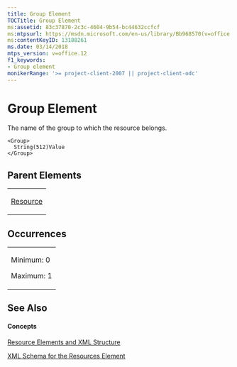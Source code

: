 ```yaml
---
title: Group Element
TOCTitle: Group Element
ms:assetid: 83c37870-2c3c-4604-9b54-bc44632ccfcf
ms:mtpsurl: https://msdn.microsoft.com/en-us/library/Bb968570(v=office.12)
ms:contentKeyID: 13188261
ms.date: 03/14/2018
mtps_version: v=office.12
f1_keywords:
- Group element
monikerRange: '>= project-client-2007 || project-client-odc'
---
```


# Group Element




The name of the group to which the resource belongs.

    <Group>
      String(512)Value
    </Group>

## Parent Elements

<table>
<colgroup>
<col style="width: 100%" />
</colgroup>
<tbody>
<tr class="odd">
<td><p><a href="resource-element.md">Resource</a></p></td>
</tr>
</tbody>
</table>

## Occurrences

<table>
<colgroup>
<col style="width: 100%" />
</colgroup>
<tbody>
<tr class="odd">
<td><p>Minimum: 0</p>
<p>Maximum: 1</p></td>
</tr>
</tbody>
</table>

## See Also

#### Concepts

[Resource Elements and XML Structure](resource-elements-and-xml-structure.md)

[XML Schema for the Resources Element](xml-schema-for-the-resources-element.md)

